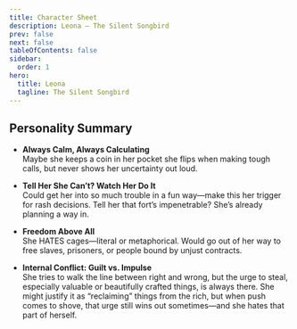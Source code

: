 ```yaml
---
title: Character Sheet
description: Leona – The Silent Songbird
prev: false
next: false
tableOfContents: false
sidebar:
  order: 1
hero:
  title: Leona
  tagline: The Silent Songbird
---
```


## Personality Summary

- **Always Calm, Always Calculating**<br>
  Maybe she keeps a coin in her pocket she flips when making tough calls, but never shows her uncertainty out loud.

- **Tell Her She Can’t? Watch Her Do It**<br>
  Could get her into so much trouble in a fun way—make this her trigger for rash decisions. Tell her that fort’s impenetrable? She’s already planning a way in.

- **Freedom Above All**<br>
  She HATES cages—literal or metaphorical. Would go out of her way to free slaves, prisoners, or people bound by unjust contracts.

- **Internal Conflict: Guilt vs. Impulse**<br>
  She tries to walk the line between right and wrong, but the urge to steal, especially valuable or beautifully crafted things, is always there. She might justify it as “reclaiming” things from the rich, but when push comes to shove, that urge still wins out sometimes—and she hates that part of herself.
